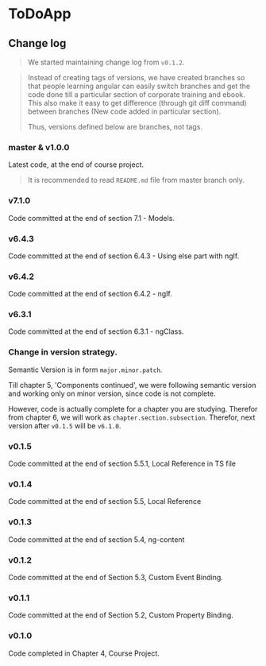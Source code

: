 # ToDoApp

## Change log

> We started maintaining change log from `v0.1.2`.

> Instead of creating tags of versions, we have created branches so that people learning angular can easily switch branches and get the code done till a particular section of corporate training and ebook. This also make it easy to get difference (through git diff command) between branches (New code added in particular section).
>
> Thus, versions defined below are branches, not tags.

### master & v1.0.0

Latest code, at the end of course project.

> It is recommended to read `README.md` file from master branch only.

### v7.1.0

Code committed at the end of section 7.1 - Models.

### v6.4.3

Code committed at the end of section 6.4.3 - Using else part with ngIf.

### v6.4.2

Code committed at the end of section 6.4.2 - ngIf.

### v6.3.1

Code committed at the end of section 6.3.1 - ngClass.

### Change in version strategy.

Semantic Version is in form `major.minor.patch`.

Till chapter 5, 'Components continued', we were following semantic version and working only on minor version, since code is not complete.

However, code is actually complete for a chapter you are studying. Therefor from chapter 6, we will work as `chapter.section.subsection`. Therefor, next version after `v0.1.5` will be `v6.1.0`.

### v0.1.5

Code committed at the end of section 5.5.1, Local Reference in TS file

### v0.1.4

Code committed at the end of section 5.5, Local Reference

### v0.1.3

Code committed at the end of section 5.4, ng-content

### v0.1.2

Code committed at the end of Section 5.3, Custom Event Binding.

### v0.1.1

Code committed at the end of Section 5.2, Custom Property Binding.

### v0.1.0

Code completed in Chapter 4, Course Project.
